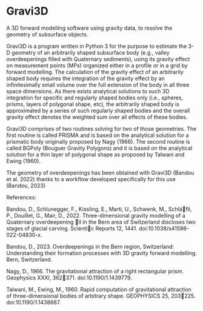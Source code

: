 # Gravi3D
A 3D forward modelling software using gravity data, to resolve the geometry of subsurface objects.

Gravi3D is a program written in Python 3 for the purpose to estimate the 3-D geometry of an arbitrarily shaped subsurface body (e.g., valley overdeepenings filled with Quaternary sediments), using its gravity effect on measurement points (MPs) organized either in a profile or in a grid by forward modelling. 
The calculation of the gravity effect of an arbitrarily shaped body requires the integration of the gravity effect by an infinitesimally small volume over the full extension of the body in all three space dimensions. As there exists analytical solutions to such 3D integration for specific and regularly shaped bodies only (i.e., spheres, prisms, layers of polygonal shape, etc), the arbitrarily shaped body is approximated by a series of such regularly shaped bodies and the overall gravity effect denotes the weighted sum over all effects of these bodies.

Gravi3D comprises of two routines solving for two of those geometries. The first routine is called PRISMA and is based on the analytical solution for a prismatic body originally proposed by Nagy (1966). The second routine is called BGPoly (Bouguer Gravity Polygons) and it is based on the analytical solution for a thin layer of polygonal shape as proposed by Talwani and Ewing (1960).

The geometry of overdeepenings has been obtained with Gravi3D (Bandou et al. 2022) thanks to a workflow developed specifically for this use (Bandou, 2023)

References:

Bandou, D., Schlunegger, F., Kissling, E., Marti, U., Schwenk, M., Schläfli, P., Douillet, G., Mair, D., 2022. Three-dimensional gravity modelling of a Quaternary overdeepening ll in the Bern area of Switzerland discloses two stages of glacial carving. Scientic Reports 12, 1441. doi:10.1038/s41598-022-04830-x.

Bandou, D., 2023. Overdeepenings in the Bern region, Switzerland: Understanding their formation processes with 3D gravity forward modelling. Bern, Switzerland.

Nagy, D., 1966. The gravitational attraction of a right rectangular prism. Geophysics XXXI, 362371. doi:10.1190/1.1439779.

Talwani, M., Ewing, M., 1960. Rapid computation of gravitational attraction of three-dimensional bodies of arbitrary shape. GEOPHYSICS 25, 203225. doi:10.1190/1.1438687.
